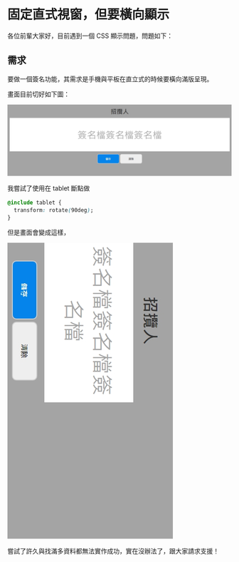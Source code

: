 # 固定直式視窗，但要橫向顯示

各位前輩大家好，目前遇到一個 CSS 顯示問題，問題如下：

## 需求

要做一個簽名功能，其需求是手機與平板在直立式的時候要橫向滿版呈現。

畫面目前切好如下圖：

![signature](./assets/signature.jpg)

我嘗試了使用在 tablet 斷點做

```css
@include tablet {
  transform: rotate(90deg);
}
```

但是畫面會變成這樣，

![transform](./assets/transform.jpg)

嘗試了許久與找滿多資料都無法實作成功，實在沒辦法了，跟大家請求支援！
